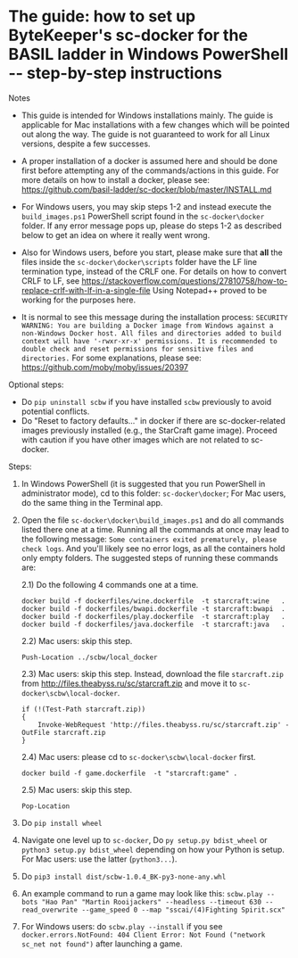 The guide: how to set up ByteKeeper's sc-docker for the BASIL ladder in Windows PowerShell -- step-by-step instructions
======================================================================================

Notes 
* This guide is intended for Windows installations mainly. The guide is applicable for Mac installations with a few changes which will be pointed out along the way. The guide is not guaranteed to work for all Linux versions, despite a few successes. 

* A proper installation of a docker is assumed here and should be done first before attempting any of the commands/actions in this guide. For more details on how to install a docker, please see: https://github.com/basil-ladder/sc-docker/blob/master/INSTALL.md

* For Windows users, you may skip steps 1-2 and instead execute the `build_images.ps1` PowerShell script found in the `sc-docker\docker` folder. If any error message pops up, please do steps 1-2 as described below to get an idea on where it really went wrong.

* Also for Windows users, before you start, please make sure that **all** the files inside the `sc-docker\docker\scripts` folder have the LF line termination type, instead of the CRLF one. For details on how to convert CRLF to LF, see https://stackoverflow.com/questions/27810758/how-to-replace-crlf-with-lf-in-a-single-file
Using Notepad++ proved to be working for the purposes here.

* It is normal to see this message during the installation process:
`SECURITY WARNING: You are building a Docker image from Windows against a non-Windows Docker host. All files and directories added to build context will have '-rwxr-xr-x' permissions. It is recommended to double check and reset permissions for sensitive files and directories.`
For some explanations, please see: https://github.com/moby/moby/issues/20397

Optional steps:
* Do `pip uninstall scbw` if you have installed `scbw` previously to avoid potential conflicts.
* Do "Reset to factory defaults..." in docker if there are sc-docker-related images previously installed (e.g., the StarCraft game image). Proceed with caution if you have other images which are not related to sc-docker.

Steps:

1. In Windows PowerShell (it is suggested that you run PowerShell in administrator mode), cd to this folder: `sc-docker\docker`; For Mac users, do the same thing in the Terminal app.

2. Open the file `sc-docker\docker\build_images.ps1` and do all commands listed there one at a time. Running all the commands at once may lead to the following message: `Some containers exited prematurely, please check logs`. And you'll likely see no error logs, as all the containers hold only empty folders. The suggested steps of running these commands are:

    2.1) Do the following 4 commands one at a time.
    ```
    docker build -f dockerfiles/wine.dockerfile  -t starcraft:wine   .
    docker build -f dockerfiles/bwapi.dockerfile -t starcraft:bwapi  .
    docker build -f dockerfiles/play.dockerfile  -t starcraft:play   .
    docker build -f dockerfiles/java.dockerfile  -t starcraft:java   .
    ```

    2.2) Mac users: skip this step.
    ```
    Push-Location ../scbw/local_docker
    ```

    2.3) Mac users: skip this step. Instead, download the file `starcraft.zip` from
    http://files.theabyss.ru/sc/starcraft.zip and move it to `sc-docker\scbw\local-docker`.
    ```
    if (!(Test-Path starcraft.zip))
    {
        Invoke-WebRequest 'http://files.theabyss.ru/sc/starcraft.zip' -OutFile starcraft.zip
    }
    ```

    2.4) Mac users: please cd to `sc-docker\scbw\local-docker` first.
    ```
    docker build -f game.dockerfile  -t "starcraft:game" .
    ```

    2.5) Mac users: skip this step.
    ```
    Pop-Location
    ```

3. Do `pip install wheel`
4. Navigate one level up to `sc-docker`, Do `py setup.py bdist_wheel` or `python3 setup.py bdist_wheel` depending on how your Python is setup. For Mac users: use the latter (`python3...`).
5. Do `pip3 install dist/scbw-1.0.4_BK-py3-none-any.whl`
6. An example command to run a game may look like this:
`scbw.play --bots "Hao Pan" "Martin Rooijackers" --headless --timeout 630 --read_overwrite --game_speed 0 --map "sscai/(4)Fighting Spirit.scx"`
7. For Windows users: do `scbw.play --install` if you see `docker.errors.NotFound: 404 Client Error: Not Found ("network sc_net not found")` after launching a game.
